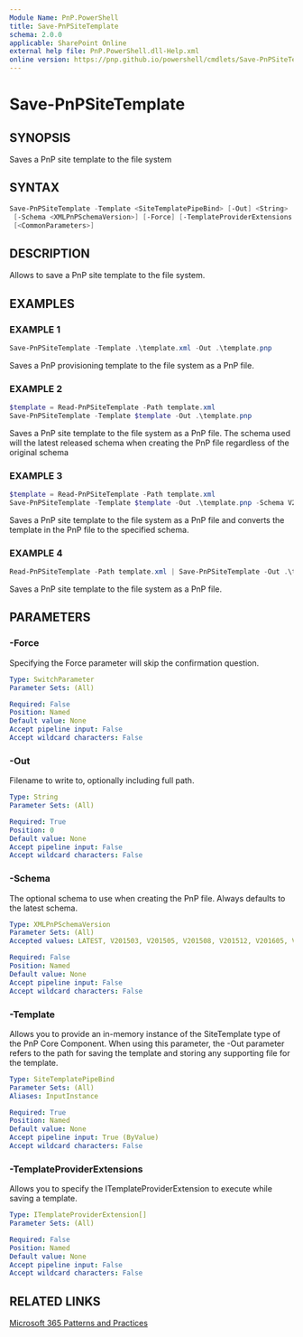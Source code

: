 ```yaml
---
Module Name: PnP.PowerShell
title: Save-PnPSiteTemplate
schema: 2.0.0
applicable: SharePoint Online
external help file: PnP.PowerShell.dll-Help.xml
online version: https://pnp.github.io/powershell/cmdlets/Save-PnPSiteTemplate.html
---
```

 
# Save-PnPSiteTemplate

## SYNOPSIS
Saves a PnP site template to the file system

## SYNTAX

```powershell
Save-PnPSiteTemplate -Template <SiteTemplatePipeBind> [-Out] <String>
 [-Schema <XMLPnPSchemaVersion>] [-Force] [-TemplateProviderExtensions <ITemplateProviderExtension[]>]
 [<CommonParameters>]
```

## DESCRIPTION

Allows to save a PnP site template to the file system.

## EXAMPLES

### EXAMPLE 1
```powershell
Save-PnPSiteTemplate -Template .\template.xml -Out .\template.pnp
```

Saves a PnP provisioning template to the file system as a PnP file.

### EXAMPLE 2
```powershell
$template = Read-PnPSiteTemplate -Path template.xml
Save-PnPSiteTemplate -Template $template -Out .\template.pnp
```

Saves a PnP site template to the file system as a PnP file. The schema used will the latest released schema when creating the PnP file regardless of the original schema

### EXAMPLE 3
```powershell
$template = Read-PnPSiteTemplate -Path template.xml
Save-PnPSiteTemplate -Template $template -Out .\template.pnp -Schema V202002
```

Saves a PnP site template to the file system as a PnP file  and converts the template in the PnP file to the specified schema.

### EXAMPLE 4
```powershell
Read-PnPSiteTemplate -Path template.xml | Save-PnPSiteTemplate -Out .\template.pnp
```

Saves a PnP site template to the file system as a PnP file.

## PARAMETERS

### -Force
Specifying the Force parameter will skip the confirmation question.

```yaml
Type: SwitchParameter
Parameter Sets: (All)

Required: False
Position: Named
Default value: None
Accept pipeline input: False
Accept wildcard characters: False
```

### -Out
Filename to write to, optionally including full path.

```yaml
Type: String
Parameter Sets: (All)

Required: True
Position: 0
Default value: None
Accept pipeline input: False
Accept wildcard characters: False
```

### -Schema
The optional schema to use when creating the PnP file. Always defaults to the latest schema.

```yaml
Type: XMLPnPSchemaVersion
Parameter Sets: (All)
Accepted values: LATEST, V201503, V201505, V201508, V201512, V201605, V201705, V201801, V201805, V201807, V201903, V201909, V202002

Required: False
Position: Named
Default value: None
Accept pipeline input: False
Accept wildcard characters: False
```

### -Template
Allows you to provide an in-memory instance of the SiteTemplate type of the PnP Core Component. When using this parameter, the -Out parameter refers to the path for saving the template and storing any supporting file for the template.

```yaml
Type: SiteTemplatePipeBind
Parameter Sets: (All)
Aliases: InputInstance

Required: True
Position: Named
Default value: None
Accept pipeline input: True (ByValue)
Accept wildcard characters: False
```

### -TemplateProviderExtensions
Allows you to specify the ITemplateProviderExtension to execute while saving a template.

```yaml
Type: ITemplateProviderExtension[]
Parameter Sets: (All)

Required: False
Position: Named
Default value: None
Accept pipeline input: False
Accept wildcard characters: False
```

## RELATED LINKS

[Microsoft 365 Patterns and Practices](https://aka.ms/m365pnp)

